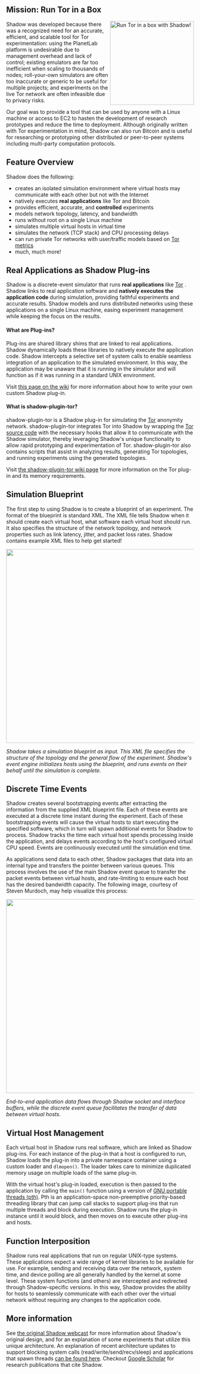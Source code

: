 ## Mission: Run Tor in a Box

<!--[[https://raw.githubusercontent.com/wiki/shadow/shadow/assets/torinabox.png|align=right|width=175px]]-->
<!--[Run Tor in a box with Shadow!][image-torinabox]-->
<!--[image-torinabox]: https://raw.githubusercontent.com/wiki/shadow/shadow/assets/torinabox.png-->

<a href="https://raw.githubusercontent.com/wiki/shadow/shadow/assets/torinabox.png"><img align="right" width="225" alt="Run Tor in a box with Shadow!" src="https://raw.githubusercontent.com/wiki/shadow/shadow/assets/torinabox.png"></a>

Shadow was developed because there was a recognized need for an accurate, efficient, and scalable tool for Tor experimentation: using the PlanetLab platform is undesirable due to management overhead and lack of control; existing emulators are far too inefficient when scaling to thousands of nodes; roll-your-own simulators are often too inaccurate or generic to be useful for multiple projects; and experiments on the live Tor network are often infeasible due to privacy risks.

Our goal was to provide a tool that can be used by anyone with a Linux machine or access to EC2 to hasten the development of research prototypes and reduce the time to deployment. Although originally written with Tor experimentation in mind, Shadow can also run Bitcoin and is useful for researching or prototyping other distributed or peer-to-peer systems including multi-party computation protocols.

## Feature Overview

Shadow does the following:

 + creates an isolated simulation environment where virtual hosts may communicate with each other but not with the Internet
 + natively executes **real applications** like Tor and Bitcoin 
 + provides efficient, accurate, and **controlled** experiments
 + models network topology, latency, and bandwidth
 + runs without root on a single Linux machine
 + simulates multiple virtual hosts in virtual time
 + simulates the network (TCP stack) and CPU processing delays
 + can run private Tor networks with user/traffic models based on [Tor metrics][tormetrics] 
 + much, much more!

## Real Applications as Shadow Plug-ins

Shadow is a discrete-event simulator that runs **real applications** like [Tor][tor] . Shadow links to real application software and **natively executes the application code** during simulation, providing faithful experiments and accurate results. Shadow models and runs distributed networks using these applications on a single Linux machine, easing experiment management while keeping the focus on the results.

#### What are Plug-ins?

Plug-ins are shared library shims that are linked to real applications. Shadow dynamically loads these libraries to natively execute the application code. Shadow intercepts a selective set of system calls to enable seamless integration of an application to the simulated environment. In this way, the application may be unaware that it is running in the simulator and will function as if it was running in a standard UNIX environment.

Visit [this page on the wiki][wiki-custom-plugin] for more information about how to write your own custom Shadow plug-in.

#### What is shadow-plugin-tor?

shadow-plugin-tor is a Shadow plug-in for simulating the [Tor][tor] anonymity network. shadow-plugin-tor integrates Tor into Shadow by wrapping the [Tor source code][torsource] with the necessary hooks that allow it to communicate with the Shadow simulator, thereby leveraging Shadow's unique functionality to allow rapid prototyping and experimentation of Tor. shadow-plugin-tor also contains scripts that assist in analyzing results, generating Tor topologies, and running experiments using the generated topologies.

Visit [the shadow-plugin-tor wiki page][wiki-scallion] for more information on the Tor plug-in and its memory requirements.

## Simulation Blueprint

The first step to using Shadow is to create a blueprint of an experiment. The format of the blueprint is standard XML. The XML file tells Shadow when it should create each virtual host, what software each virtual host should run. It also specifies the structure of the network topology, and network properties such as link latency, jitter, and packet loss rates. Shadow contains example XML files to help get started!

<a href="https://raw.githubusercontent.com/wiki/shadow/shadow/assets/design1.png"><img title="design1" src="https://raw.githubusercontent.com/wiki/shadow/shadow/assets/design1.png" alt="" width="520" /></a>

_Shadow takes a simulation blueprint as input. This XML file specifies the structure of the topology and the general flow of the experiment. Shadow's event engine initializes hosts using the blueprint, and runs events on their behalf until the simulation is complete._

## Discrete Time Events

Shadow creates several bootstrapping events after extracting the information from the supplied XML blueprint file. Each of these events are executed at a discrete time instant during the experiment. Each of these bootstrapping events will cause the virtual hosts to start executing the specified software, which in turn will spawn additional events for Shadow to process. Shadow tracks the time each virtual host spends processing inside the application, and delays events according to the host's configured virtual CPU speed. Events are continuously executed until the simulation end time.

As applications send data to each other, Shadow packages that data into an internal type and transfers the pointer between various queues. This process involves the use of the main Shadow event queue to transfer the packet events between virtual hosts, and rate-limiting to ensure each host has the desired bandwidth capacity. The following image, courtesy of Steven Murdoch, may help visualize this process:

<a href="https://raw.githubusercontent.com/wiki/shadow/shadow/assets/shadow_packet_flow.pdf"><img title="shadow_packet_flow" src="https://raw.githubusercontent.com/wiki/shadow/shadow/assets/shadow_packet_flow.png" alt="" width="520" /></a>

_End-to-end application data flows through Shadow socket and interface buffers, while the discrete event queue facilitates the transfer of data between virtual hosts._

## Virtual Host Management

Each virtual host in Shadow runs real software, which are linked as Shadow plug-ins. For each instance of the plug-in that a host is configured to run, Shadow loads the plug-in into a private namespace container using a custom loader and `dlmopen()`. The loader takes care to minimize duplicated memory usage on multiple loads of the same plug-in.

With the virtual host's plug-in loaded, execution is then passed to the application by calling the `main()` function using a version of [GNU portable threads (pth)][gnu-pth]. Pth is an application-space non-preemptive priority-based threading library that can jump call stacks to support plug-ins that run multiple threads and block during execution. Shadow runs the plug-in instance until it would block, and then moves on to execute other plug-ins and hosts.

## Function Interposition

Shadow runs real applications that run on regular UNIX-type systems. These applications expect a wide range of kernel libraries to be available for use. For example, sending and receiving data over the network, system time, and device polling are all generally handled by the kernel at some level. These system functions (and others) are intercepted and redirected through Shadow-specific versions. In this way, Shadow provides the ability for hosts to seamlessly communicate with each other over the virtual network without requiring any changes to the application code.

## More information

See [the original Shadow webcast][youtube-shadow-design] for more information about Shadow's original design, and for an explanation of some experiments that utilize this unique architecture. An explanation of recent architecture updates to support blocking system calls (read/write/send/recv/sleep) and applications that spawn threads [can be found here][cset-rpth-slides]. Checkout [Google Scholar](https://scholar.google.com/scholar?oi=bibs&hl=en&cites=12341442653770148265) for research publications that cite Shadow.

<!--<iframe width="420" height="315" src="http://www.youtube-nocookie.com/embed/Tb7m8OdpD8A" frameborder="0" allowfullscreen></iframe>-->

[tor]: https://www.torproject.org/
[tormetrics]: https://metrics.torproject.org/
[torsource]: https://gitweb.torproject.org/tor.git
[wiki-scallion]: https://github.com/shadow/shadow-plugin-tor/wiki
[wiki-custom-plugin]: https://github.com/shadow/shadow/wiki/2-Simulation-Execution-and-Analysis#shadow-plug-ins
[youtube-shadow-design]: http://youtu.be/Tb7m8OdpD8A
[cset-rpth-slides]: http://www.anonymized.com/talks/shadowbitcoin-cset-20150810.pdf
[gnu-pth]: https://www.gnu.org/software/pth/
